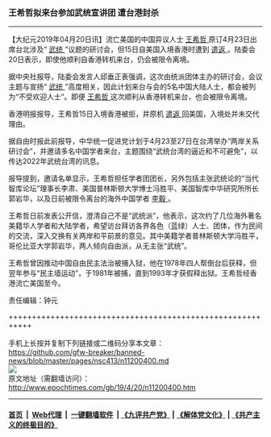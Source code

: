 ### 王希哲拟来台参加武统宣讲团 遭台港封杀
------------------------

<p>
 【大纪元2019年04月20日讯】流亡美国的中国异议人士
 <a href="http://www.epochtimes.com/gb/tag/%E7%8E%8B%E5%B8%8C%E5%93%B2.html">
  王希哲
 </a>
 原订4月23日出席台北涉及“
 <a href="http://www.epochtimes.com/gb/tag/%E6%AD%A6%E7%BB%9F.html">
  武统
 </a>
 ”议题的研讨会，但15日自美国入境香港时遭到
 <a href="http://www.epochtimes.com/gb/tag/%E9%81%A3%E8%BF%94.html">
  遣返
 </a>
 。陆委会20日表示，即使他顺利自香港转机来台，仍会被限令离境。
</p>
<p>
 据中央社报导，陆委会发言人邱垂正表强调，这次由统派团体主办的研讨会，会议主题与宣扬“
 <a href="http://www.epochtimes.com/gb/tag/%E6%AD%A6%E7%BB%9F.html">
  武统
 </a>
 ”高度相关，因此计划来台与会的5名中国大陆人士，都会被列为“不受欢迎人士”。即便
 <a href="http://www.epochtimes.com/gb/tag/%E7%8E%8B%E5%B8%8C%E5%93%B2.html">
  王希哲
 </a>
 这次顺利从香港转机来台，也会被限令离境。
</p>
<p>
 香港明报报导，王希哲15日入境香港被拒，并原机
 <a href="http://www.epochtimes.com/gb/tag/%E9%81%A3%E8%BF%94.html">
  遣返
 </a>
 回美国，入境处并未交代理由。
</p>
<p>
 据自由时报此前报导，中华统一促进党计划于4月23至27日在台湾举办“两岸关系研讨会”，并邀请多名中国学者来台，主题围绕“武统台湾的逼近和不可避免”，以传达2022年武统台湾的讯息。
</p>
<p>
 报导提到，邀请名单显示，王希哲担任学者团团长，另外包括主张武统论的“当代智库论坛”理事长李肃、美国普林斯顿大学博士冯胜平、美国智库中华研究所所长郭岩华，以及日前被限令离台的海外中国学者
 <a href="http://www.epochtimes.com/gb/tag/%E6%9D%8E%E6%AF%85.html">
  李毅
 </a>
 。
</p>
<p>
 王希哲日前发表公开信，澄清自己不是“武统派”，他表示，这次约了几位海外著名美籍华人学者和大陆学者，希望访台拜访各界各色（蓝绿）人士、团体，作为民间的交流，深入交换有关两岸和平前景的意见。其中美籍学者普林斯顿大学冯胜平，哥伦比亚大学郭岩华，两人倾向自由派，从无主张“武统”。
</p>
<p>
 王希哲曾因推动中国自由民主法治被捕入狱，他在1978年四人帮倒台后获释，但翌年参与“民主墙运动”，于1981年被捕，直到1993年才获假释出狱。王希哲经香港流亡美国至今。
</p>
<p>
 责任编辑：钟元
</p>

+++++++++++++++++++++++++++++++++++++++++++++++++++++++++++<br/><br/>
手机上长按并复制下列链接或二维码分享本文章：<br/>
https://github.com/gfw-breaker/banned-news/blob/master/pages/nsc413/n11200400.md <br/>
<a href='https://github.com/gfw-breaker/banned-news/blob/master/pages/nsc413/n11200400.md'><img src='https://github.com/gfw-breaker/banned-news/blob/master/pages/nsc413/n11200400.md.png'/></a> <br/>
原文地址（需翻墙访问）：http://www.epochtimes.com/gb/19/4/20/n11200400.htm


------------------------
#### [首页](https://github.com/gfw-breaker/banned-news/blob/master/README.md) &nbsp;|&nbsp; [Web代理](https://github.com/labour-camp/helloworld) &nbsp;|&nbsp; [一键翻墙软件](https://github.com/gfw-breaker/nogfw/blob/master/README.md) &nbsp;| [《九评共产党》](https://github.com/gfw-breaker/9ping.md/blob/master/README.md#九评之一评共产党是什么) | [《解体党文化》](https://github.com/gfw-breaker/jtdwh.md/blob/master/README.md) | [《共产主义的终极目的》](https://github.com/gfw-breaker/gczydzjmd.md/blob/master/README.md)


